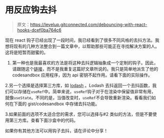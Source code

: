 # 用反应钩去抖

> 原文：<https://levelup.gitconnected.com/debouncing-with-react-hooks-dcef0ba764c6>

现在 react 钩子已经出现了一段时间，我已经看到了很多不同风格的去抖方法。我想将现有的几种方法整合到一篇文章中，以帮助那些可能正在寻找解决方案的人。这将是短暂而甜蜜的。

1.  第一种也是我最喜欢的方法是将这种去抖逻辑抽象成一个定制的钩子。因此，请跟随这个[链接](https://dev.to/gabe_ragland/debouncing-with-react-hooks-jci)，而不是我重复这篇好文章所说的。我只是简单地派生了他的 codesandbox 应用程序，因为 api 密钥不起作用。请看下面的实际操作。

2.另一个选择是选择第三方库，如 [lodash](https://lodash.com/docs/4.17.15#debounce) 。Lodash 去抖返回一个去抖函数，我们可以存储在`useRef`中。简单来说，`useRef`钩子对于在渲染中保留值非常有用，就像`useState`。不同的是，当值改变时，`useRef`不会导致重新渲染。看看我们如何在下面的 gist/codesandbox 中存储去抖功能。

3.如果前面的选项不太适合您的需求，您可以选择与#2 类似的方法，但是不要使用第三方库。查看下面沙盒中的代码。

如果你有其他方法可以用钩子去抖，请在评论中分享！